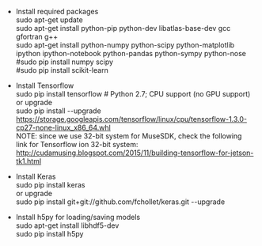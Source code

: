- Install required packages  
sudo apt-get update  
sudo apt-get install python-pip python-dev libatlas-base-dev gcc gfortran g++  
sudo apt-get install python-numpy python-scipy python-matplotlib ipython ipython-notebook python-pandas python-sympy python-nose  
#sudo pip install numpy scipy    
#sudo pip install scikit-learn  

- Install Tensorflow  
sudo pip install tensorflow      # Python 2.7; CPU support (no GPU support)  
or upgrade  
sudo pip install --upgrade https://storage.googleapis.com/tensorflow/linux/cpu/tensorflow-1.3.0-cp27-none-linux_x86_64.whl  
NOTE: since we use 32-bit system for MuseSDK, check the following link for Tensorflow ion 32-bit system: http://cudamusing.blogspot.com/2015/11/building-tensorflow-for-jetson-tk1.html  


- Install Keras  
sudo pip install keras  
or upgrade  
sudo pip install git+git://github.com/fchollet/keras.git --upgrade

- Install h5py for loading/saving models  
sudo apt-get install libhdf5-dev  
sudo pip install h5py
